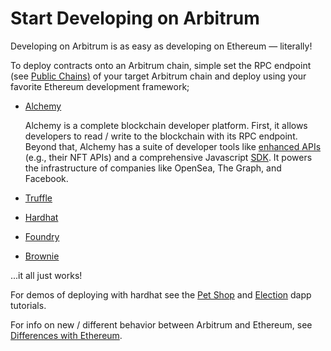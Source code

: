 # Start Developing on Arbitrum

Developing on Arbitrum is as easy as developing on Ethereum — literally!

To deploy contracts onto an Arbitrum chain, simple set the RPC endpoint (see [Public Chains)](public-chains) of your target Arbitrum chain and deploy using your favorite Ethereum development framework;

- [Alchemy](https://alchemy.com/)
  
  Alchemy is a complete blockchain developer platform. First, it allows developers to read / write to the blockchain with its RPC endpoint. Beyond that, Alchemy has a suite of developer tools like [enhanced APIs](https://docs.alchemy.com/reference/enhanced-apis-overview) (e.g., their NFT APIs) and a comprehensive Javascript [SDK](https://docs.alchemy.com/reference/alchemy-sdk-quickstart). It powers the infrastructure of companies like OpenSea, The Graph, and Facebook. 
- [Truffle](https://trufflesuite.com/)
- [Hardhat](https://hardhat.org/)
- [Foundry](https://github.com/foundry-rs/foundry)
- [Brownie](https://eth-brownie.readthedocs.io/en/stable/)

...it all just works!

For demos of deploying with hardhat see the [Pet Shop](https://github.com/OffchainLabs/arbitrum-tutorials/tree/master/packages/demo-dapp-pet-shop) and [Election](https://github.com/OffchainLabs/arbitrum-tutorials/tree/master/packages/demo-dapp-election) dapp tutorials.

For info on new / different behavior between Arbitrum and Ethereum, see [Differences with Ethereum](arb-specific-things).
